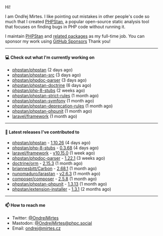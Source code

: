Hi!

I am Ondřej Mirtes. I like pointing out mistakes in other people's code so much that I created [PHPStan](https://phpstan.org/), a popular open-source static analysis tool that focuses on finding bugs in PHP code without running it.

I maintain [PHPStan](https://github.com/phpstan/phpstan) and [related packages](https://github.com/phpstan/) as my full-time job. You can sponsor my work using [GitHub Sponsors](https://github.com/sponsors/ondrejmirtes) Thank you!

---

#### 💻 Check out what I'm currently working on

- [phpstan/phpstan](https://github.com/phpstan/phpstan) (2 days ago)
- [phpstan/phpstan-src](https://github.com/phpstan/phpstan-src) (3 days ago)
- [phpstan/phpdoc-parser](https://github.com/phpstan/phpdoc-parser) (3 days ago)
- [phpstan/phpstan-doctrine](https://github.com/phpstan/phpstan-doctrine) (6 days ago)
- [phpstan/php-8-stubs](https://github.com/phpstan/php-8-stubs) (2 weeks ago)
- [phpstan/phpstan-strict-rules](https://github.com/phpstan/phpstan-strict-rules) (1 month ago)
- [phpstan/phpstan-symfony](https://github.com/phpstan/phpstan-symfony) (1 month ago)
- [phpstan/phpstan-deprecation-rules](https://github.com/phpstan/phpstan-deprecation-rules) (1 month ago)
- [phpstan/phpstan-phpunit](https://github.com/phpstan/phpstan-phpunit) (1 month ago)
- [laravel/framework](https://github.com/laravel/framework) (1 month ago)

---

#### 🔭 Latest releases I've contributed to

- [phpstan/phpstan](https://github.com/phpstan/phpstan) - [1.10.26](https://github.com/phpstan/phpstan/releases/tag/1.10.26) (4 days ago)
- [phpstan/php-8-stubs](https://github.com/phpstan/php-8-stubs) - [0.3.68](https://github.com/phpstan/php-8-stubs/releases/tag/0.3.68) (4 days ago)
- [laravel/framework](https://github.com/laravel/framework) - [v10.15.0](https://github.com/laravel/framework/releases/tag/v10.15.0) (1 week ago)
- [phpstan/phpdoc-parser](https://github.com/phpstan/phpdoc-parser) - [1.22.1](https://github.com/phpstan/phpdoc-parser/releases/tag/1.22.1) (3 weeks ago)
- [doctrine/orm](https://github.com/doctrine/orm) - [2.15.3](https://github.com/doctrine/orm/releases/tag/2.15.3) (1 month ago)
- [briannesbitt/Carbon](https://github.com/briannesbitt/Carbon) - [2.68.1](https://github.com/briannesbitt/Carbon/releases/tag/2.68.1) (1 month ago)
- [nunomaduro/larastan](https://github.com/nunomaduro/larastan) - [v2.6.3](https://github.com/nunomaduro/larastan/releases/tag/v2.6.3) (1 month ago)
- [composer/composer](https://github.com/composer/composer) - [2.5.8](https://github.com/composer/composer/releases/tag/2.5.8) (1 month ago)
- [phpstan/phpstan-phpunit](https://github.com/phpstan/phpstan-phpunit) - [1.3.13](https://github.com/phpstan/phpstan-phpunit/releases/tag/1.3.13) (1 month ago)
- [phpstan/extension-installer](https://github.com/phpstan/extension-installer) - [1.3.1](https://github.com/phpstan/extension-installer/releases/tag/1.3.1) (2 months ago)

---

#### 📫 How to reach me

- Twitter: [@OndrejMirtes](https://twitter.com/ondrejmirtes)
- Mastodon: [@OndrejMirtes@phpc.social](https://phpc.social/@OndrejMirtes)
- Email: [ondrej@mirtes.cz](mailto:ondrej@mirtes.cz)
